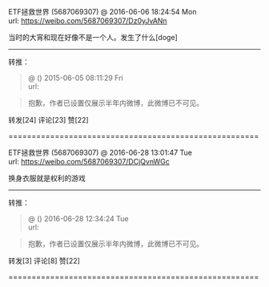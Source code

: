 
ETF拯救世界 (5687069307) @
2016-06-06 18:24:54 Mon  
url: https://weibo.com/5687069307/Dz0yJvANn

当时的大宵和现在好像不是一个人。发生了什么[doge]

------------------------------------------------------
转推：
>  @ ()
>  2015-06-05 08:11:29 Fri  
>  url: 

>  抱歉，作者已设置仅展示半年内微博，此微博已不可见。 ​​​

转发[24]  评论[23]  赞[22] 

======================================================






ETF拯救世界 (5687069307) @
2016-06-28 13:01:47 Tue  
url: https://weibo.com/5687069307/DCjQvnWGc

换身衣服就是权利的游戏

------------------------------------------------------
转推：
>  @ ()
>  2016-06-28 12:34:24 Tue  
>  url: 

>  抱歉，作者已设置仅展示半年内微博，此微博已不可见。 ​​​

转发[3]  评论[8]  赞[22] 

======================================================





